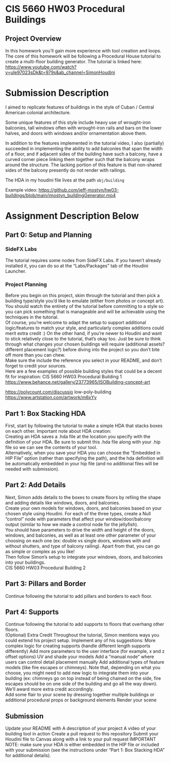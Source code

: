 # CIS 5660 HW03 Procedural Buildings

## Project Overview
In this homework you’ll gain more experience with tool creation and loops. The core of this homework will be following a Procedural House tutorial to create a multi-floor building generator. The tutorial is linked here: 
https://www.youtube.com/watch?v=uIe97023sDk&t=979s&ab_channel=SimonHoudini 

# Submission Description

I aimed to replicate features of buildings in the style of Cuban / Central American colonial architecture. 

Some unique features of this style include heavy use of wrought-iron balconies, tall windows often with wrought-iron rails and bars on the lower halves, and doors with windows and/or ornamentation above them.

In addition to the features implemented in the tutorial video, I also (partially) succeeded in implementing the ability to add balconies that span the width of a floor, and if adjacent sides of the building have such a balcony, have a curved corner piece linking them together such that the balcony wraps around the structure. The lacking portion of this feature is that non-shared sides of the balcony presently do not render with railings. 

The HDA in my houdini file lives at the path `obj/building`

Example video:
https://github.com/jeff-mostyn/hw03-buildings/blob/main/jmostyn_buildingGenerator.mp4

# Assignment Description Below
## Part 0: Setup and Planning 
### SideFX Labs 
The tutorial requires some nodes from SideFX Labs. If you haven’t already installed it, you can do so at the “Labs/Packages” tab of the Houdini Launcher.  

### Project Planning
Before you begin on this project, skim through the tutorial and then pick a building type/style you’d like to emulate (either from photos or concept art). You should watch the entirety of the tutorial  before committing to a style so you can pick something that is manageable and will be achievable using the techniques in the tutorial.  
Of course, you’re welcome to adapt the setup to support additional logic/features to match your style, and particularly complex additions could merit extra credit :) On the other hand, if you’re newer to Houdini and want to stick relatively close to the tutorial, that’s okay too. Just be sure to think through what changes your chosen buildings will require (additional assets? different placement logic?) before diving into the project so you don’t bite off more than you can chew.  
Make sure the include the reference you select in your README, and don’t forget to credit your sources.  
Here are a few examples of possible building styles that could be a decent fit for inspiration:
CIS 5660 HW03 Procedural Building 1 
https://www.behance.net/gallery/23773965/ISOBuilding-concept-art 

https://polycount.com/discussio 
low-poly-building
https://www.artstation.com/artwork/m6xYy 

## Part 1: Box Stacking HDA
First, start by following the tutorial to make a simple HDA that stacks boxes on each other.  Important note about HDA creation:  
Creating an HDA saves a .hda file at the location you specify with the definition of your HDA. Be sure to submit this .hda file along with your .hip file so we can see the contents of your tool.  
Alternatively, when you save your HDA you can choose the “Embedded in HIP File” option (rather than specifying the path), and the hda definition will be automatically embedded in your hip file (and no additional files will be needed with submission).  

## Part 2: Add Details
Next, Simon adds details to the boxes to create floors by refiing the shape and adding details like windows, doors, and balconies.  
Create your own models for windows, doors, and balconies based on your chosen style using Houdini. For each of the three types, create a Null “control” node with parameters that affect your window/door/balcony output (similar to how we made a control node for the jellyfish).  
You should have parameters to drive the width and height of the doors, windows, and balconies, as well as at least one other parameter of your choosing on each one (ex: double vs single doors, windows with and without shutters, and type of balcony railing). Apart from that, you can go as simple or complex as you like!  
Then follow Simon’s setup to integrate your windows, doors, and balconies into your buildings.  
CIS 5660 HW03 Procedural Building 2 

## Part 3: Pillars and Border
Continue following the tutorial to add pillars and borders to each floor. 

## Part 4: Supports
Continue following the tutorial to add supports to floors that overhang other floors.  
(Optional) Extra Credit 
Throughout the tutorial, Simon mentions ways you could extend his project setup. Implement any of his suggestions: 
More complex logic for creating supports (handle different length supports differently) Add more parameters to the user interface (for example, x and z offset options) UV and shade your models 
Add a “manual node” where users can control detail placement manually 
Add additional types of feature models (like fire escapes or chimneys). Note that, depending on what you choose, you might need to add new logic to integrate them into your building (ex: chimneys go on top instead of being chained on the side, fire escapes should be on one side of the building and go all the way down). We’ll award more extra credit accordingly.  
Add some flair to your scene by dressing together multiple buildings or additional procedural props or background elements 
Render your scene 

## Submission
Update your README with 
A description of your project 
A video of your building tool in action 
Create a pull request to this repository 
Submit your Houdini file to Canvas along with a link to your pull request 
IMPORTANT NOTE: make sure your HDA is either embedded in the HIP file or included with your submission (see the instructions under “Part 1: Box Stacking HDA” for additional details).
